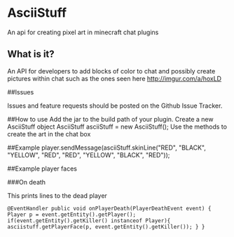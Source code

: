 AsciiStuff
==========

An api for creating pixel art in minecraft chat plugins

## What is it?

An API for developers to add blocks of color to chat and possibly create pictures within chat such as the ones seen here http://imgur.com/a/hoxLD

##Issues

Issues and feature requests should be posted on the Github Issue Tracker.

##How to use
Add the jar to the build path of your plugin.
Create a new AsciiStuff object
      AsciiStuff asciiStuff = new AsciiStuff();
Use the methods to create the art in the chat box

##Example
player.sendMessage(asciiStuff.skinLine("RED", "BLACK", "YELLOW", "RED", "RED", "YELLOW", "BLACK", "RED"));

##Example player faces

###On death

This prints lines to the dead player

`@EventHandler
public void onPlayerDeath(PlayerDeathEvent event) {
	Player p = event.getEntity().getPlayer();
	if(event.getEntity().getKiller() instanceof Player){
		asciistuff.getPlayerFace(p, event.getEntity().getKiller());
	}
}`

